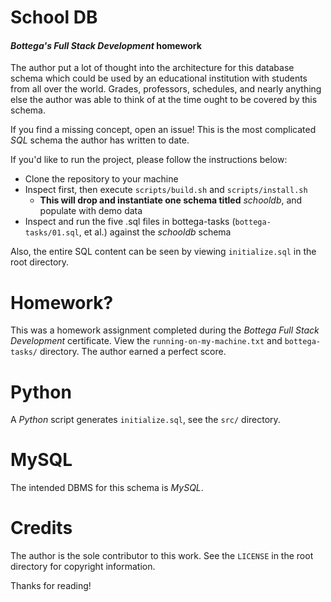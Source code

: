 # School DB
#### *Bottega's Full Stack Development* homework

The author put a lot of thought into the architecture for this database schema which could be used by an educational institution with students from all over the world. Grades, professors, schedules, and nearly anything else the author was able to think of at the time ought to be covered by this schema.

If you find a missing concept, open an issue! This is the most complicated *SQL* schema the author has written to date.

If you'd like to run the project, please follow the instructions below:
 - Clone the repository to your machine
 - Inspect first, then execute `scripts/build.sh` and `scripts/install.sh`
   - **This will drop and instantiate one schema titled** *schooldb*, and populate with demo data
 - Inspect and run the five .sql files in bottega-tasks (`bottega-tasks/01.sql`, et al.) against the *schooldb* schema

Also, the entire SQL content can be seen by viewing `initialize.sql` in the root directory.

# Homework?

This was a homework assignment completed during the *Bottega Full Stack Development* certificate. View the `running-on-my-machine.txt` and `bottega-tasks/` directory.  The author earned a perfect score.

# Python

A *Python* script generates `initialize.sql`, see the `src/` directory.

# MySQL

The intended DBMS for this schema is *MySQL*.

# Credits

The author is the sole contributor to this work. See the `LICENSE` in the root directory for copyright information.

Thanks for reading!